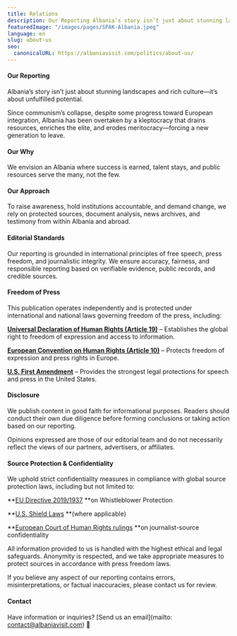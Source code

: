 ```yaml
---
title: Relations
description: Our Reporting Albania’s story isn’t just about stunning landscapes and rich culture—it’s about unfulfilled potential. Since communism’s collapse, despite some...
featuredImage: "/images/pages/SPAK-Albania.jpeg"
language: en
slug: about-us
seo:
  canonicalURL: https://albaniavisit.com/politics/about-us/
---
```


#### Our Reporting

Albania’s story isn’t just about stunning landscapes and rich culture—it’s about unfulfilled potential.

Since communism’s collapse, despite some progress toward European integration, Albania has been overtaken by a kleptocracy that drains resources, enriches the elite, and erodes meritocracy—forcing a new generation to leave.

#### Our Why

We envision an Albania where success is earned, talent stays, and public resources serve the many, not the few.

#### Our Approach

To raise awareness, hold institutions accountable, and demand change, we rely on protected sources, document analysis, news archives, and testimony from within Albania and abroad.

#### Editorial Standards

Our reporting is grounded in international principles of free speech, press freedom, and journalistic integrity. We ensure accuracy, fairness, and responsible reporting based on verifiable evidence, public records, and credible sources. 

#### **Freedom of Press**

This publication operates independently and is protected under international and national laws governing freedom of the press, including:

**[Universal Declaration of Human Rights (Article 19)](https://www.un.org/en/about-us/universal-declaration-of-human-rights#article19)** – Establishes the global right to freedom of expression and access to information.

**[European Convention on Human Rights (Article 10)](https://www.echr.coe.int/documents/convention_eng.pdf)** – Protects freedom of expression and press rights in Europe.

**[U.S. First Amendment](https://www.law.cornell.edu/constitution/first_amendment)** – Provides the strongest legal protections for speech and press in the United States.

#### **Disclosure**

We publish content in good faith for informational purposes. Readers should conduct their own due diligence before forming conclusions or taking action based on our reporting.

Opinions expressed are those of our editorial team and do not necessarily reflect the views of our partners, advertisers, or affiliates.

#### Source Protection & Confidentiality

We uphold strict confidentiality measures in compliance with global source protection laws, including but not limited to:

**[EU Directive 2019/1937](https://eur-lex.europa.eu/legal-content/EN/TXT/?uri=celex%3A32019L1937) **on Whistleblower Protection

**[U.S. Shield Laws](https://www.rcfp.org/reporters-privilege/) **(where applicable)

**[European Court of Human Rights rulings](https://www.echr.coe.int/documents/d/echr/fs_journalistic_sources_eng) **on journalist-source confidentiality

All information provided to us is handled with the highest ethical and legal safeguards. Anonymity is respected, and we take appropriate measures to protect sources in accordance with press freedom laws.

If you believe any aspect of our reporting contains errors, misinterpretations, or factual inaccuracies, please contact us for review.

#### Contact

Have information or inquiries? [Send us an email](mailto: contact@albaniavisit.com) 📧